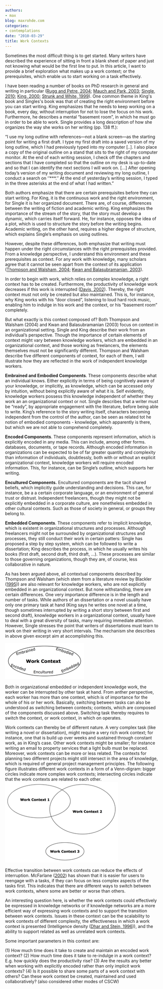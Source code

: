```yaml
---
authors:
- max
blog: maxrohde.com
categories:
- contemplations
date: "2010-03-29"
title: Work Contexts
---
```


Sometimes the most difficult thing is to get started. Many writers have described the experience of sitting in front a blank sheet of paper and just not knowing what would be the first line to put. In this article, I want to provide a brief exploration what makes up a work context; or the prerequisites, which enable us to start working on a task effectively.

I have been reading a number of books on PhD research in general and writing in particular ([Rugg and Petre, 2004](http://www.citeulike.org/user/mxro/article/201585); [Mauch and Park, 2003](http://www.citeulike.org/user/mxro/article/6920658); [Single, 2010](http://www.citeulike.org/user/mxro/article/6919285); [King, 2000](http://www.citeulike.org/user/mxro/article/6921099); [Strunk and White, 1999](http://www.citeulike.org/user/mxro/article/231011)). One common theme in King's book and Singles's book was that of creating the right environment before you can start writing. King emphasizes that he needs to keep working on a book, every day, without interruption for not to lose the focus on his work. Furthermore, he describes a mental “basement room”, in which he must go in order to be able to work. Single provides a long description of how she organizes the way she works on her writing (pp. 138 ff.):

“I use my long outline with references—not a blank screen—as the starting point for writing a first draft. I type my first draft into a saved version of my long outline, which I had previously typed into my computer \[..\]. I also place a copy of the original outline on a stand that sits to the right of my computer monitor. At the end of each writing session, I check off the chapters and sections that I have completed so that the outline on my desk is up-to-date and so that I can identify the next sections I will work on. \[...\] After opening today’s version of my writing document and reviewing my long outline, I conduct a search on ‘‘\*\*\*.’’ At the end of yesterday’s writing session, I typed in the three asterisks at the end of what I had written.”

Both authors emphasize that there are certain prerequisites before they can start writing. For King, it is the continuous work and the right environment, for Single it is her organized document. There are, of course, differences between the writing of fiction and academic writing. King emphasizes the importance of the stream of the story, that the story must develop a dynamic, which carries itself forward. He, for instance, opposes the idea of a plot, which is used to structure the story before the writing begins. Academic writing, on the other hand, requires a higher degree of structure, which explains Single’s emphasis on using outlines.

However, despite these differences, both emphasize that writing must happen under the right circumstances with the right prerequisites provided. From a knowledge perspective, I understand this environment and these prerequisites as context. For any work with knowledge, many scholars agree that it cannot be seen apart from the context of its application ([Thompson and Walsham, 2004](http://www.citeulike.org/user/mxro/article/4116); [Kwan and Balasubramanian, 2003](http://www.citeulike.org/user/mxro/article/973799)).

In order to begin with work, which relies on complex knowledge, a right context has to be created. Furthermore, the productivity of knowledge work decreases if this work is interrupted ([Davis, 2002](http://www.citeulike.org/user/mxro/article/531007)). Thereby, the right context must not only be created but also maintained. This is, for instance, why King works with his “door closed”, listening to loud hard rock music, enabling him to indulge in his work and the context, or his “basement room” completely.

But what exactly is this context composed of? Both Thompson and Walsham (2004) and Kwan and Balasubramanian (2003) focus on context in an organizational setting. Single and King describe their work from an individual’s perspective. Though the importance of certain elements of context might vary between knowledge workers, which are embedded in an organizational context, and those working as freelancers, the elements themselves must not be significantly different. Thompson and Walsham describe five different components of context, for each of them, I will illustrate how they are reflected in the work of independent knowledge workers.

**Embrained and Embodied Components**. These components describe what an individual knows. Either explicitly in terms of being cognitively aware of your knowledge, or implicitly, as knowledge, which can be accessed only by intuition, without being explicitly aware of what it is. Self evidently, knowledge workers possess this knowledge independent of whether they work an an organizational context or not. Single describes that a writer must be “ready”, by appropriate engagement with the literature, before being able to write. King’s reference to the story writing itself, characters becoming independent from the control of the author, can be seen as related tot he notion of embodied components - knowledge, which apparently is there, but which we are not able to comprehend completely.

**Encoded Components**. These components represent information, which is explicitly encoded in any media. This can include, among other forms. databases, documents, or tape records. Although encoded information in organizations can be expected to be of far greater quantity and complexity than information of individuals, doubtlessly, both with or without an explicit organizational context, knowledge workers will require encoded information. This, for instance, can be Single’s outline, which supports her writing.

**Encultured Components.** Encultured components are the tacit shared beliefs, which implicitly guide understanding and decisions. This can, for instance, be a a certain corporate language, or an environment of general trust or distrust. Independent freelancers, though they might not be explicitly embedded in a corporate culture, are nonetheless embedded in other cultural contexts. Such as those of society in general, or groups they belong to.

**Embedded Components**. These components refer to implicit knowledge, which is existent in organizational structures and processes. Although freelancers might not be surrounded by organizational structures and processes, they still conduct their work in certain patters: Single has proposed a step by step system, which can be followed to write a dissertation; King describes the process, in which he usually writes his books (first draft, second draft, third draft, ...). These processes are similar to those governing organizations, though they are, of course, less collaborative in nature.

As has been argued above, all contextual components described by Thompson and Walsham (which stem from a literature review by Blackler ([1995](http://www.citeulike.org/user/mxro/article/4234698))) are also relevant for knowledge workers, who are not explicitly embedded in an organizational context. But none withstanding, there are certain differences. One very importance difference is in the length and number of tasks. While authors of an dissertation or a novel usually have only one primary task at hand (King says he writes one novel at a time, though sometimes interrupted by writing a short story between first and second draft), knowledge workers in a organizational context, usually have to deal with a great diversity of tasks, many requiring immediate attention. However, Single stresses the point that writers of dissertations must learn to work on their writing in very short intervals. The mechanism she describes in above given excerpt aim at accomplishing this.

![wpid-workcontextcomponentspng3.png](images/wpid-workcontextcomponentspng3.png)

Both in organizational embedded or independent knowledge work, the worker can be interrupted by other task at hand. From anther perspective, each worker has more than one context, which is of importance for the whole of his or her work. Basically, switching between tasks can also be understood as switching between contexts; contexts, which are composed of the components discussed above. Switching task thereby requires to switch the context, or work context, in which on operates.

Work contexts can thereby be of different nature. A very complex task (like writing a novel or dissertation), might require a very rich work context; for instance, one that is build up over weeks and sustained through constant work, as in King’s case. Other work contexts might be smaller; for instance writing an email to property services that a light bulb must be replaced. Moreover, work contexts can be more or less related. The contexts for planning two different projects might still intersect in the area of knowledge, which is required of general project management principles. The following figure illustrates different work contexts in a form of a Venn-digram: bigger circles indicate more complex work contexts; intersecting circles indicate that the work contexts are related to each other. ![wpid-workcontextspng3.png](images/wpid-workcontextspng3.png)

Effective transition between work contexts can reduce the effects of interruption. McFarlane ([2002](http://www.citeulike.org/user/mxro/article/6868198)) has shown that it is easier for users to reengage with a tasks, if they can focus on less complex aspects of the tasks first. This indicates that there are different ways to switch between work contexts, where some are better or worse than others.

An interesting question here, is whether the work contexts could effectively be expressed in knowledge networks or if knowledge networks are a more efficient way of expressing work contexts and to support the transition between work contexts. Issues in these context can be the scalability to work contexts of different complexity, the effectiveness in which a work context is presented (Intelligence density ([Dhar and Stein, 1996](http://www.citeulike.org/user/mxro/article/4509095))), and the ability to support related as well as unrelated work contexts.

Some important parameters in this context are:

(1) How much time does it take to create and maintain an encoded work context? (2) How much time does it take to re-indulge in a work context? E.g. how quickly does the productivity rise? (3) Are the results any better when working with explicitly encoded rather than only implicit work contexts? (4) Is it possible to share some parts of a work context with others? Can these work context be created, maintained and used collaboratively? (also considered other modes of CSCW)
